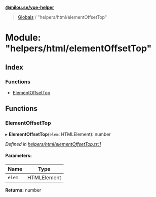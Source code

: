**[@milou.se/vue-helper](../README.md)**

> [Globals](../globals.md) / "helpers/html/elementOffsetTop"

# Module: "helpers/html/elementOffsetTop"

## Index

### Functions

* [ElementOffsetTop](_helpers_html_elementoffsettop_.md#elementoffsettop)

## Functions

### ElementOffsetTop

▸ **ElementOffsetTop**(`elem`: HTMLElement): number

*Defined in [helpers/html/elementOffsetTop.ts:1](https://github.com/milou-se/milou-vue-helper/blob/75d6769/src/helpers/html/elementOffsetTop.ts#L1)*

#### Parameters:

Name | Type |
------ | ------ |
`elem` | HTMLElement |

**Returns:** number
